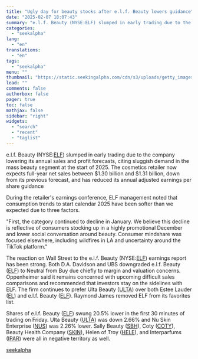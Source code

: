 ```yaml
---
title: "Ugly day for beauty stocks after e.l.f. Beauty lowers guidance"
date: "2025-02-07 18:07:43"
summary: "e.l.f. Beauty (NYSE:ELF) slumped in early trading due to the company lowering its annual sales and profit forecasts, citing sluggish demand in the mass beauty segment at the start of 2025. The cosmetics retailer now expects full-year net sales between $1.30 billion and $1.31 billion, down from its previous forecast,..."
categories:
  - "seekalpha"
lang:
  - "en"
translations:
  - "en"
tags:
  - "seekalpha"
menu: ""
thumbnail: "https://static.seekingalpha.com/cdn/s3/uploads/getty_images/1179580531/image_1179580531.jpg"
lead: ""
comments: false
authorbox: false
pager: true
toc: false
mathjax: false
sidebar: "right"
widgets:
  - "search"
  - "recent"
  - "taglist"
---
```


e.l.f. Beauty (NYSE:[ELF](https://seekingalpha.com/symbol/ELF "e.l.f. Beauty, Inc.")) slumped in early trading due to the company lowering its annual sales and profit forecasts, citing sluggish demand in the mass beauty segment at the start of 2025. The cosmetics retailer now expects full-year net sales between $1.30 billion and $1.31 billion, down from its previous forecast, and has reduced its annual adjusted earnings per share guidance

During the retailer's earnings conference, ELF management noted that consumption trends to start calendar 2025 have been softer than we expected due to three factors.

"First, the category continued to decline in January. We believe this decline is reflective of consumers stocking up in a highly promotional December and lower social conversation around beauty. Consumer mindshare was focused elsewhere, including wildfires in LA and uncertainty around the TikTok platform."

The reaction on Wall Street to the e.l.f. Beauty (NYSE:[ELF](https://seekingalpha.com/symbol/ELF "e.l.f. Beauty, Inc.")) earnings report has been strong. Both D.A. Davidson and UBS downgraded e.l.f. Beauty ([ELF](https://seekingalpha.com/symbol/ELF "e.l.f. Beauty, Inc.")) to Neutral from Buy due chiefly to margin and valuation concerns. Oppenheimer said it remains concerned with upcoming difficult sales comparisons and recommended that investors stay on the sidelines with ELF. The firm continues to prefer Ulta Beauty ([ULTA](https://seekingalpha.com/symbol/ULTA "Ulta Beauty, Inc.")) over both Estee Lauder ([EL](https://seekingalpha.com/symbol/EL "The Estée Lauder Companies Inc.")) and e.l.f. Beauty ([ELF](https://seekingalpha.com/symbol/ELF "e.l.f. Beauty, Inc.")). Raymond James removed ELF from its favorites list.

Shares of e.l.f. Beauty ([ELF](https://seekingalpha.com/symbol/ELF "e.l.f. Beauty, Inc.")) swung 20.5% lower in the first 30 minutes of trading on Friday. Ulta Beauty ([ULTA](https://seekingalpha.com/symbol/ULTA "Ulta Beauty, Inc.")) was down 2.66% and Nu Skin Enterprise ([NUS](https://seekingalpha.com/symbol/NUS "Nu Skin Enterprises, Inc.")) was 2.26% lower. Sally Beauty ([SBH](https://seekingalpha.com/symbol/SBH "Sally Beauty Holdings, Inc.")), Coty ([COTY](https://seekingalpha.com/symbol/COTY "Coty Inc.")), Beauty Health Company ([SKIN](https://seekingalpha.com/symbol/SKIN "The Beauty Health Company")), Helen of Troy ([HELE](https://seekingalpha.com/symbol/HELE "Helen of Troy Limited")), and Interparfums ([IPAR](https://seekingalpha.com/symbol/IPAR "Interparfums, Inc.")) were all in negative territory as well.

[seekalpha](https://seekingalpha.com/news/4405144-ugly-day-for-beauty-stocks-after-e_l_f_-beauty-lowers-guidance)
